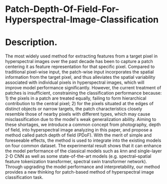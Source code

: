 # Patch-Depth-Of-Field-For-Hyperspectral-Image-Classification

# Description.
The most widely used method for extracting features from a target pixel in hyperspectral images over the past decade has been to capture a patch centering it as feature representation for that specific pixel. Compared to traditional pixel-wise input, the patch-wise input incorporates the spatial information from the target pixel, and thus alleviates the spatial variability associated with individual pixels in hyperspectral images, which will improve model performance significantly. However, the current treatment of patches is insufficient, constraining the classification performance because: 1) the pixels in a patch are treated equally,  failing to form hierarchical contribution to the central pixel; 2) for the pixels situated at the edges of distinct objects or narrow targets, the patch characteristics closely resemble those of nearby pixels with different types, which may cause misclassification due to the model's weak generalization ability. Aiming to these shortages,  we introduce a common concept from photography,  depth of field,  into hyperspectral image analyzing in this paper, and propose a method called patch depth of field (PDoF). With the merit of simple and foreseeable effects, the method is used to integrate into the existing models on four common dataset. The experimental result shows that it can enhance the model performance of the classical models such as $k$nn and single-layer 2-D CNN as well as some state-of-the-art models (e.g. spectral–spatial feature tokenization transformer, spectral swin transformer network). Through upgrading the model performance and interpretability, our method provides a new thinking for patch-based method of hyperspectral image classification task. 
